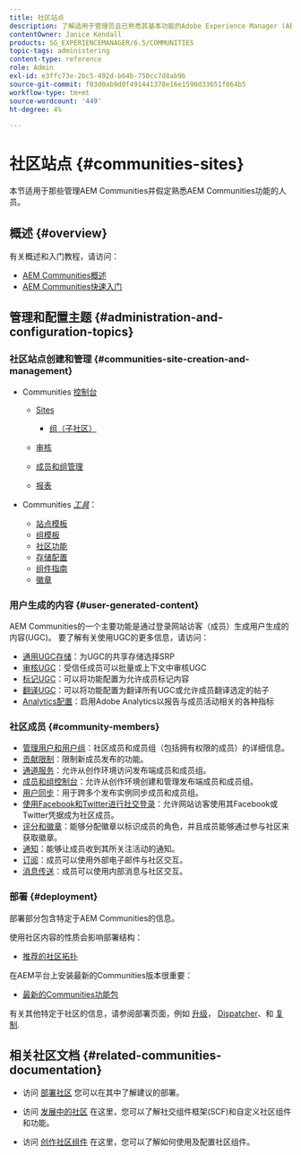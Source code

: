 ```yaml
---
title: 社区站点
description: 了解适用于管理员且已熟悉其基本功能的Adobe Experience Manager (AEM)社区的基础知识。
contentOwner: Janice Kendall
products: SG_EXPERIENCEMANAGER/6.5/COMMUNITIES
topic-tags: administering
content-type: reference
role: Admin
exl-id: e3ffc73e-2bc5-492d-b64b-750cc7d8ab9b
source-git-commit: f03d0ab9d0f491441378e16e1590d33651f064b5
workflow-type: tm+mt
source-wordcount: '449'
ht-degree: 4%

---
```


# 社区站点 {#communities-sites}

本节适用于那些管理AEM Communities并假定熟悉AEM Communities功能的人员。

## 概述 {#overview}

有关概述和入门教程，请访问：

* [AEM Communities概述](overview.md)
* [AEM Communities快速入门](getting-started.md)

## 管理和配置主题 {#administration-and-configuration-topics}

### 社区站点创建和管理 {#communities-site-creation-and-management}

* Communities [控制台](consoles.md)

   * [Sites](sites-console.md)

      * [组（子社区）](groups.md)

   * [审核](moderation.md)
   * [成员和组管理](members.md)
   * [报表](reports.md)

* Communities [*工具*](tools.md)：

   * [站点模板](sites.md)
   * [组模板](tools-groups.md)
   * [社区功能](functions.md)
   * [存储配置](srp-config.md)
   * [组件指南](components-guide.md)
   * [徽章](badges.md)


### 用户生成的内容 {#user-generated-content}

AEM Communities的一个主要功能是通过登录网站访客（成员）生成用户生成的内容(UGC)。 要了解有关使用UGC的更多信息，请访问：

* [通用UGC存储](working-with-srp.md)：为UGC的共享存储选择SRP
* [审核UGC](moderate-ugc.md)：受信任成员可以批量或上下文中审核UGC
* [标记UGC](tag-ugc.md)：可以将功能配置为允许成员标记内容
* [翻译UGC](translate-ugc.md)：可以将功能配置为翻译所有UGC或允许成员翻译选定的帖子
* [Analytics配置](analytics.md)：启用Adobe Analytics以报告与成员活动相关的各种指标

### 社区成员 {#community-members}

* [管理用户和用户组](users.md)：社区成员和成员组（包括拥有权限的成员）的详细信息。
* [贡献限制](limits.md)：限制新成员发布的功能。
* [通道服务](deploy-communities.md#tunnel-service-on-author)：允许从创作环境访问发布端成员和成员组。
* [成员和组控制台](members.md)：允许从创作环境创建和管理发布端成员和成员组。
* [用户同步](sync.md)：用于跨多个发布实例同步成员和成员组。
* [使用Facebook和Twitter进行社交登录](social-login.md)：允许网站访客使用其Facebook或Twitter凭据成为社区成员。
* [评分和徽章](implementing-scoring.md)：能够分配徽章以标识成员的角色，并且成员能够通过参与社区来获取徽章。
* [通知](notifications.md)：能够让成员收到其所关注活动的通知。
* [订阅](subscriptions.md)：成员可以使用外部电子邮件与社区交互。
* [消息传送](messaging.md)：成员可以使用内部消息与社区交互。

### 部署 {#deployment}

部署部分包含特定于AEM Communities的信息。

使用社区内容的性质会影响部署结构：

* [推荐的社区拓扑](topologies.md)

在AEM平台上安装最新的Communities版本很重要：

* [最新的Communities功能包](deploy-communities.md#latestfeaturepack)

有关其他特定于社区的信息，请参阅部署页面，例如 [升级](upgrade.md)， [Dispatcher](dispatcher.md)、和 [复制](deploy-communities.md#replication-agents-on-author).

## 相关社区文档 {#related-communities-documentation}

* 访问 [部署社区](deploy-communities.md) 您可以在其中了解建议的部署。

* 访问 [发展中的社区](communities.md) 在这里，您可以了解社交组件框架(SCF)和自定义社区组件和功能。

* 访问 [创作社区组件](author-communities.md) 在这里，您可以了解如何使用及配置社区组件。
